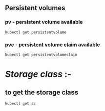 ## Persistent volumes

### pv - persistent volume available
```
kubectl get persistentvolume
```

### pvc - persistent volume claim available
```
kubectl get persistentvolumeclaim
```

# *Storage class* :-


## to get the storage class
```
kubectl get sc		
```
